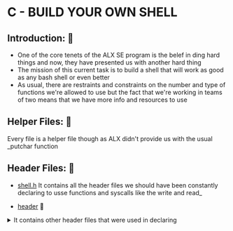 # C - BUILD YOUR OWN SHELL
## Introduction: :ledger:
* One of the core tenets of the ALX SE program is the belef in ding hard things and now, they have presented us with another hard thing
* The mission of this current task is to build a shell that will work as good as any bash shell or even better
* As usual, there are restraints and constraints on the number and type of functions we're allowed to use but the fact that we're working in teams of two means that we have more info and resources to use

## Helper Files: :raised_hands:
Every file is a helper file though as ALX didn't provide us with the usual _putchar function

## Header Files: :scroll:
* [shell.h](./shell.h)
It contains all the header files we should have been constantly declaring to usse functions and syscalls like the write and read_

* [header](./headers/) :file_folder:
 <details>
  <summary>It contains other header files that were used in declaring</summary>
  * [builtin,h](./headers/builtin.h) :scroll: </br>
    Contains the header prototypes for the builtins
  * [include.h](./headers/include.h) :scroll: </br>
    Contains the struct for the node type and the C header files
  * [path.h](./headers/path.h) :scroll: </br>
    Contains the prototpyes for the functions that find the environmental path
  * [string.h](./headers/string.h) :scroll: </br>
    Contains prototypes for the string functions
<details>

## Contents
* ### Files which are sourcefiles for the codes :page_facing_up:
|**FILES**|**FUNCTIONS**|**ACTIONS**|
|:---|:---:|:---|
|[append.c](./append.c)|_int appendStr(char ***arr, size_t *size, char *str, int index)_|Appends a string to an array of strings_|
||int appendChar(char **string, size_t *size, char chr, int index)|Appends a  character to a string_|
||int appendInt(char **string, size_t *size, int num, int index)|Appends an integer to a string|
|[find.c](./find.c)|char *findenv(char *env[], const char *name)|Returns the value of a n environmental variable|
||struct dirent *findfile(DIR *dir, const char *filename)|searches through the directory for a a file|
||char *joinpath(const char *base, const char *child)|Joins two paths together using "/"|
||char *findcmd(const char *command, const char *PATH)|searches throuh the $PATH variable to find a command|
|[line.c](./line.c)|char **tokenizeLine(char *line)|Split a line into separate words|
|[quote.c](./quote.c)|int findquote(char *str, char quote)|Finds a string in quotes within a string(unescaped quote)|
||int parsequote(char *string, int *index, char **buffer, size_t *buf_size, int *buf_index)|Groups characters in quotes as a single word during tokenization|
|[run.c](./run.c)|int execute(const char *program, char *args[])|Executes a programin a child process|
|[atoi.c](./atoi.c)|bool checkatoi(char *s)|checks if a string can be turned into numbers|
||int _atoi(char *s)|converts a string into an integer|
** AND MANY MORE FUNCTIONS WORKING BEHIND THE SCENE
* ### _Files with a program as a target_ :page_with_curl:
|**FILE**|**PROGRAM FUNCTION**|
|:---|:---:|
|[main.c](./main.c)|It is the entry point for the shell|

## See Also
 <details>
  <summary>Please click this arrow for compilation instructions</summary>

  * Use **_gcc *.c -o hsh_** to compile
  * THen run **./hsh**
  * Ignore any .swo, .swp and any other file that is not an executable, C or header file
  * This shell is experimental meaning that you use at your own risk
</details>

## AUTHORS
**Ugwuanyi Afam** alias **Phyro Kelstein** :stuck_out_tongue_winking_eye::v:
* To view my github, click [here](https://github.com/2022phyro)

**David John** alias **Dave Mcsavvy** :sunglasses::ok_hand:
* To view my github, click [here](https://github.com/Mcsavvy)
